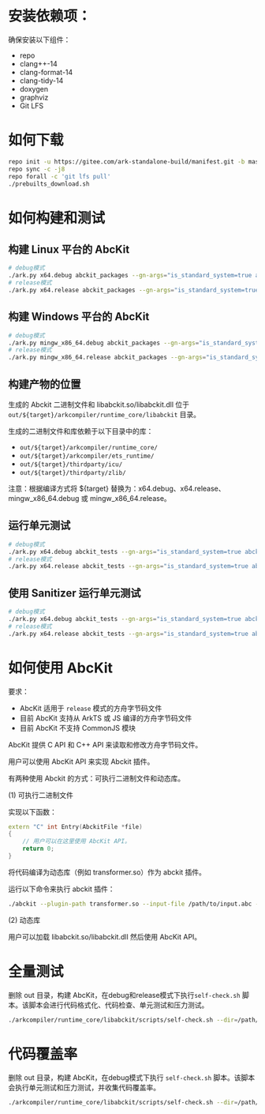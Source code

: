 # 安装依赖项：

确保安装以下组件：
- repo
- clang++-14
- clang-format-14
- clang-tidy-14
- doxygen
- graphviz
- Git LFS

# 如何下载

```sh
repo init -u https://gitee.com/ark-standalone-build/manifest.git -b master
repo sync -c -j8
repo forall -c 'git lfs pull'
./prebuilts_download.sh
```

# 如何构建和测试

## 构建 Linux 平台的 AbcKit

```sh
# debug模式
./ark.py x64.debug abckit_packages --gn-args="is_standard_system=true abckit_enable=true"
# release模式
./ark.py x64.release abckit_packages --gn-args="is_standard_system=true abckit_enable=true"
```

## 构建 Windows 平台的 AbcKit
```sh
# debug模式
./ark.py mingw_x86_64.debug abckit_packages --gn-args="is_standard_system=true abckit_enable=true"
# release模式
./ark.py mingw_x86_64.release abckit_packages --gn-args="is_standard_system=true abckit_enable=true"
```

## 构建产物的位置

生成的 Abckit 二进制文件和 libabckit.so/libabckit.dll 位于 `out/${target}/arkcompiler/runtime_core/libabckit` 目录。

生成的二进制文件和库依赖于以下目录中的库：
- `out/${target}/arkcompiler/runtime_core/`
- `out/${target}/arkcompiler/ets_runtime/`
- `out/${target}/thirdparty/icu/`
- `out/${target}/thirdparty/zlib/`

注意：根据编译方式将 ${target} 替换为：x64.debug、x64.release、mingw\_x86\_64.debug 或 mingw\_x86\_64.release。

## 运行单元测试

```sh
# debug模式
./ark.py x64.debug abckit_tests --gn-args="is_standard_system=true abckit_enable=true"
# release模式
./ark.py x64.release abckit_tests --gn-args="is_standard_system=true abckit_enable=true"
```

## 使用 Sanitizer 运行单元测试

```sh
# debug模式
./ark.py x64.debug abckit_tests --gn-args="is_standard_system=true abckit_enable=true libabckit_with_sanitizers=true"
# release模式
./ark.py x64.release abckit_tests --gn-args="is_standard_system=true abckit_enable=true libabckit_with_sanitizers=true"
```

# 如何使用 AbcKit

要求：
- AbcKit 适用于 `release` 模式的方舟字节码文件
- 目前 AbcKit 支持从 ArkTS 或 JS 编译的方舟字节码文件
- 目前 AbcKit 不支持 CommonJS 模块

AbcKit 提供 C API 和 C++ API 来读取和修改方舟字节码文件。

用户可以使用 AbcKit API 来实现 Abckit 插件。

有两种使用 Abckit 的方式：可执行二进制文件和动态库。

(1) 可执行二进制文件

实现以下函数：

```cpp
extern "C" int Entry(AbckitFile *file)
{
    // 用户可以在这里使用 AbcKit API。
    return 0;
}
```

将代码编译为动态库（例如 transformer.so）作为 abckit 插件。

运行以下命令来执行 abckit 插件：

```sh
./abckit --plugin-path transformer.so --input-file /path/to/input.abc --output-file /path/to/output.abc
```

(2) 动态库

用户可以加载 libabckit.so/libabckit.dll 然后使用 AbcKit API。

# 全量测试

删除 out 目录，构建 AbcKit，在debug和release模式下执行`self-check.sh` 脚本。该脚本会进行代码格式化、代码检查、单元测试和压力测试。

```sh
./arkcompiler/runtime_core/libabckit/scripts/self-check.sh --dir=/path/to/standalone/root
```

# 代码覆盖率

删除 out 目录，构建 AbcKit，在debug模式下执行 `self-check.sh` 脚本。该脚本会执行单元测试和压力测试，并收集代码覆盖率。

```sh
./arkcompiler/runtime_core/libabckit/scripts/self-check.sh --dir=/path/to/standalone/root --coverage
```
